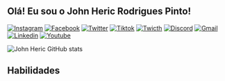 ## Olá! Eu sou o John Heric Rodrigues Pinto!

[![Instagram](https://img.shields.io/badge/Instagram-E4405F?style=for-the-badge&logo=instagram&logoColor=white)](https://instagram.com/johnheric.pinto)
[![Facebook](https://img.shields.io/badge/Facebook-1877F2?style=for-the-badge&logo=facebook&logoColor=white)]()
[![Twitter](https://img.shields.io/badge/Twitter-1DA1F2?style=for-the-badge&logo=twitter&logoColor=white)]()
[![Tiktok](https://img.shields.io/badge/TikTok-000000?style=for-the-badge&logo=tiktok&logoColor=white)]()
[![Twicth](https://img.shields.io/badge/Twitch-9146FF?style=for-the-badge&logo=twitch&logoColor=white)]()
[![Discord](https://img.shields.io/badge/Discord-7289DA?style=for-the-badge&logo=discord&logoColor=white)]()
[![Gmail](https://img.shields.io/badge/Gmail-D14836?style=for-the-badge&logo=gmail&logoColor=white)]()
[![Linkedin](https://img.shields.io/badge/LinkedIn-0077B5?style=for-the-badge&logo=linkedin&logoColor=white)]()
[![Youtube](https://img.shields.io/badge/YouTube-FF0000?style=for-the-badge&logo=youtube&logoColor=white)]()

![John Heric GitHub stats](https://github-readme-stats.vercel.app/api?username=JohnHeric&show_icons=true&theme=radical)

## Habilidades



<div>
  
</div>

